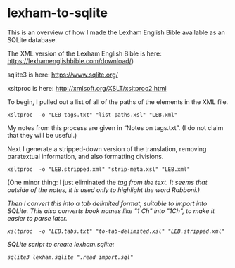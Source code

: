 lexham-to-sqlite
=======================================

This is an overview of how I made the Lexham English Bible available as an SQLite database.

The XML version of the Lexham English Bible is here: 
https://lexhamenglishbible.com/download/)

sqlite3 is here:
https://www.sqlite.org/

xsltproc is here:
http://xmlsoft.org/XSLT/xsltproc2.html

To begin, I pulled out a list of all of the paths of the elements in the XML file. 

    xsltproc  -o "LEB tags.txt" "list-paths.xsl" "LEB.xml"

My notes from this process are given in “Notes on tags.txt”. (I do not claim that they will be useful.)

Next I generate a stripped-down version of the translation, removing paratextual information, and also formatting divisions.

    xsltproc  -o "LEB.stripped.xml" "strip-meta.xsl" "LEB.xml"

(One minor thing: I just eliminated the <i> tag from the text. It seems that outside of the notes, it is used only to highlight the word Rabboni.)

Then I convert this into a tab delimited format, suitable to import into SQLite. This also converts book names like "1 Ch" into "1Ch", to make it easier to parse later.

    xsltproc  -o "LEB.tabs.txt" "to-tab-delimited.xsl" "LEB.stripped.xml"

SQLite script to create lexham.sqlite:

    sqlite3 lexham.sqlite ".read import.sql"
